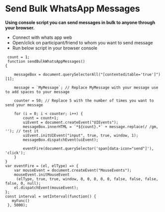 # Send Bulk WhatsApp Messages
**Using console script you can send messages in bulk to anyone through your browser.**
- Connect with whats app web
- Open/click on participant/friend to whom you want to send message
- Run below script in your browser console
```
 count = 1;
 function sendBulkWhatsAppMessages()
{
  
    messageBox = document.querySelectorAll("[contenteditable='true']")[1];
  
    message = `MyMessage`; // Replace MyMessage with your message use to add spaces to your message
  
    counter = 50; // Replace 5 with the number of times you want to send your message
  
    for (i = 0; i < counter; i++) {
		count = count+1;
        uiEvent = document.createEvent("UIEvents");
        messageBox.innerHTML = `*${count}.*` + message.replace(/ /gm, ''); // test it
        uiEvent.initUIEvent("input", true, true, window, 1);
        messageBox.dispatchEvent(uiEvent);
  
        eventFire(document.querySelector('span[data-icon="send"]'), 'click');
    }
}  
var eventFire = (el, elType) => {
    var mouseEvent = document.createEvent("MouseEvents");
    mouseEvent.initMouseEvent
     (elType, true, true, window, 0, 0, 0, 0, 0, false, false, false, false, 0, null);
    el.dispatchEvent(mouseEvent);
};
const interval = setInterval(function() {
   myFunc()
 }, 5000);
 ```
